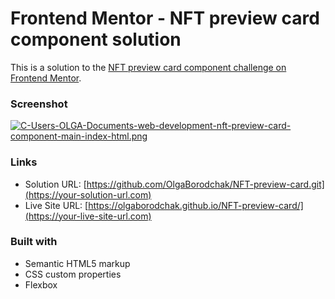 # Frontend Mentor - NFT preview card component solution

This is a solution to the [NFT preview card component challenge on Frontend Mentor](https://www.frontendmentor.io/challenges/nft-preview-card-component-SbdUL_w0U). 

### Screenshot

[![C-Users-OLGA-Documents-web-development-nft-preview-card-component-main-index-html.png](https://i.postimg.cc/GmvRThg1/C-Users-OLGA-Documents-web-development-nft-preview-card-component-main-index-html.png)](https://postimg.cc/dhQpzvKW)

### Links

- Solution URL: [https://github.com/OlgaBorodchak/NFT-preview-card.git](https://your-solution-url.com)
- Live Site URL: [https://olgaborodchak.github.io/NFT-preview-card/](https://your-live-site-url.com)


### Built with

- Semantic HTML5 markup
- CSS custom properties
- Flexbox

